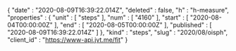 {
  "date" : "2020-08-09T16:39:22.014Z",
  "deleted" : false,
  "h" : "h-measure",
  "properties" : {
    "unit" : [ "steps" ],
    "num" : [ "4160" ],
    "start" : [ "2020-08-04T00:00:00Z" ],
    "end" : [ "2020-08-05T00:00:00Z" ],
    "published" : [ "2020-08-09T16:39:22.014Z" ]
  },
  "kind" : "steps",
  "slug" : "2020/08/oisph",
  "client_id" : "https://www-api.jvt.me/fit"
}
